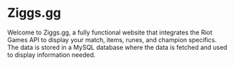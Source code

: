 # Ziggs.gg
Welcome to Ziggs.gg, a fully functional website that integrates the Riot Games API to display your match, items, runes, and champion specifics. The data is stored in a MySQL database where the data is fetched and used to display information needed. 
